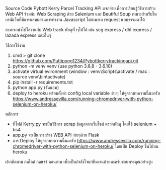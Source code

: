 Source Code Pybott Kerry Parcel Tracking API
แจกจ่ายเพื่อการเรียนรู้วิธีการสร้าง Web API ร่วมกับ Web Scraping ด้วย Selenium และ Beutiful Soup
เหมาะสำหรับในกรณีเว็บที่มีการผสมผสานการทำงาน Javascript ไม่สามารถ request แบบธรรมดาได้

สามารถนำไปใส่งานกับ Web track พัสดุทั่วๆไปได้ เช่น scg express / dhl express / lazada express และอื่นๆ

วิธีการใช้งาน
1. cmd > git clone https://github.com/Puttipong1234/Pybottkerrytrackingapi.git
2. python -m venv venv (use python 3.6.8 - 3.6.10)
3. activate virtual evironment (window : venv\Scripts\activate / mac : source venv\bin\activate)
3. pip install -r requirements.txt
4. python app.py (รันแอพ)
5. deploy to heroku พร้อมตั้งค่า config local variable ง่ายๆ ให้ดูจากบทความนี้นะครับ https://www.andressevilla.com/running-chromedriver-with-python-selenium-on-heroku/

หลักการ
 - ที่ไฟล์ Kerry.py จะเป็นวิธีการ scrap ข้อมูลจากเว็บไซต์ ตรวจพัสดุ โดยใช้ selenium + bs4
 - app.py จะเป็นการสร้าง WEB API ง่ายๆด้วย Flask 
 - การ Deploy ให้ดูจากบทความนี้นะครับ https://www.andressevilla.com/running-chromedriver-with-python-selenium-on-heroku/ โดยเป็น Deploy ขึ้นไปบน heroku

ฝากติดตาม กดไลค์ กดแชร์ คอนเทน เพื่อเป็นกำลังใจแก่ทีมงานด้วยนะครับขอบพระคุณอย่างสูง